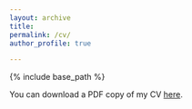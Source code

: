 ```yaml
---
layout: archive
title: 
permalink: /cv/
author_profile: true

---
```


{% include base_path %}


You can download a PDF copy of my CV [here](/files/CV_TK_REF.pdf).
